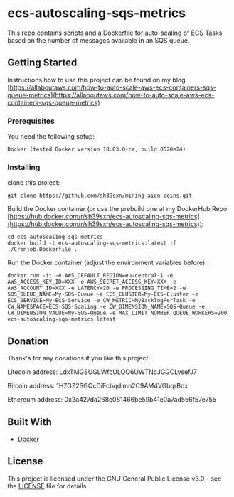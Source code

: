 # ecs-autoscaling-sqs-metrics
This repo contains scripts and a Dockerfile for auto-scaling of ECS Tasks based on the number of messages available in an SQS queue.

## Getting Started

Instructions how to use this project can be found on my blog [https://allaboutaws.com/how-to-auto-scale-aws-ecs-containers-sqs-queue-metrics](https://allaboutaws.com/how-to-auto-scale-aws-ecs-containers-sqs-queue-metrics)

### Prerequisites

You need the following setup:

```
Docker (tested Docker version 18.03.0-ce, build 0520e24)
```

### Installing


clone this project:

```
git clone https://github.com/sh39sxn/mining-aion-coins.git
```


Build the Docker container (or use the prebuild one at my DockerHub Repo [https://hub.docker.com/r/sh39sxn/ecs-autoscaling-sqs-metrics](https://hub.docker.com/r/sh39sxn/ecs-autoscaling-sqs-metrics)):
```
cd ecs-autoscaling-sqs-metrics
docker build -t ecs-autoscaling-sqs-metrics:latest -f ./Cronjob.Dockerfile .
```

Run the Docker container (adjust the environment variables before):
```
docker run -it -e AWS_DEFAULT_REGION=eu-central-1 -e AWS_ACCESS_KEY_ID=XXX -e AWS_SECRET_ACCESS_KEY=XXX -e AWS_ACCOUNT_ID=XXX -e LATENCY=20 -e PROCESSING_TIME=2 -e SQS_QUEUE_NAME=My-SQS-Queue -e ECS_CLUSTER=My-ECS-Cluster -e ECS_SERVICE=My-ECS-Service -e CW_METRIC=MyBacklogPerTask -e CW_NAMESPACE=ECS-SQS-Scaling -e CW_DIMENSION_NAME=SQS-Queue -e CW_DIMENSION_VALUE=My-SQS-Queue -e MAX_LIMIT_NUMBER_QUEUE_WORKERS=200 ecs-autoscaling-sqs-metrics:latest
```





## Donation
Thank's for any donations if you like this project!

Litecoin address: LdxTMGSUGLWfcULQQ6UWTNcJGGCLysefJ7

Bitcoin address: 1H7GZ2SGQcDiEcbqdimn2C9AM4VGbqrBdx

Ethereum address: 0x2a427da268c081466be59b41e0a7ad556f57e755

## Built With

* [Docker](https://www.docker.com/)

## License

This project is licensed under the GNU General Public License v3.0 - see the [LICENSE](LICENSE) file for details